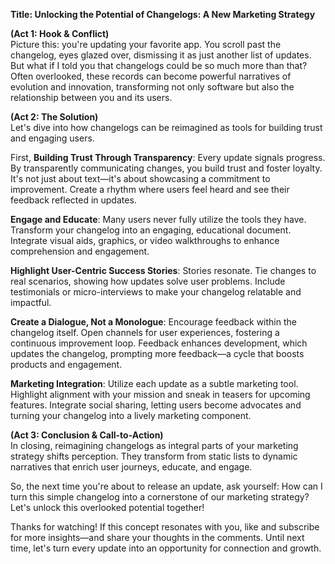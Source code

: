 **Title: Unlocking the Potential of Changelogs: A New Marketing Strategy**

**(Act 1: Hook & Conflict)**  
Picture this: you're updating your favorite app. You scroll past the changelog, eyes glazed over, dismissing it as just another list of updates. But what if I told you that changelogs could be so much more than that? Often overlooked, these records can become powerful narratives of evolution and innovation, transforming not only software but also the relationship between you and its users.

**(Act 2: The Solution)**  
Let's dive into how changelogs can be reimagined as tools for building trust and engaging users. 

First, **Building Trust Through Transparency**: Every update signals progress. By transparently communicating changes, you build trust and foster loyalty. It's not just about text—it's about showcasing a commitment to improvement. Create a rhythm where users feel heard and see their feedback reflected in updates. 

**Engage and Educate**: Many users never fully utilize the tools they have. Transform your changelog into an engaging, educational document. Integrate visual aids, graphics, or video walkthroughs to enhance comprehension and engagement. 

**Highlight User-Centric Success Stories**: Stories resonate. Tie changes to real scenarios, showing how updates solve user problems. Include testimonials or micro-interviews to make your changelog relatable and impactful.

**Create a Dialogue, Not a Monologue**: Encourage feedback within the changelog itself. Open channels for user experiences, fostering a continuous improvement loop. Feedback enhances development, which updates the changelog, prompting more feedback—a cycle that boosts products and engagement.

**Marketing Integration**: Utilize each update as a subtle marketing tool. Highlight alignment with your mission and sneak in teasers for upcoming features. Integrate social sharing, letting users become advocates and turning your changelog into a lively marketing component.

**(Act 3: Conclusion & Call-to-Action)**  
In closing, reimagining changelogs as integral parts of your marketing strategy shifts perception. They transform from static lists to dynamic narratives that enrich user journeys, educate, and engage.

So, the next time you're about to release an update, ask yourself: How can I turn this simple changelog into a cornerstone of our marketing strategy? Let's unlock this overlooked potential together!

Thanks for watching! If this concept resonates with you, like and subscribe for more insights—and share your thoughts in the comments. Until next time, let's turn every update into an opportunity for connection and growth.